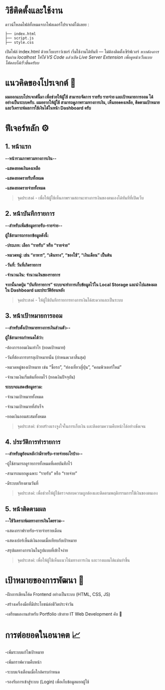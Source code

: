 # วิธีติดตั้งและใช้งาน

ดาวน์โหลดไฟล์ทั้งหมดจากโฟลเดอร์โปรเจกต์ได้เลยย
:
```
├── index.html
├── script.js
├── style.css
```

เปิดไฟล์ index.html ด้วยเว็บเบราว์เซอร์
เริ่มใช้งานได้ทันที — ไม่ต้องติดตั้งเซิร์ฟเวอร์
*หากต้องการรันผ่าน localhost
ให้ใช้ VS Code แล้วเปิด Live Server Extension เพื่อดูหน้าเว็บแบบโต้ตอบได้เร็วขึ้นครับบ*


# แนวคิดของโปรเจกต์ 🤔

**ผมออกแบบโปรเจกต์นี้มา เพื่อช่วยให้ผู้ใช้ สามารถจัดการ รายรับ รายจ่าย และเป้าหมายการออม ได้อย่างเป็นระบบครับ.
ผมอยากให้ผู้ใช้ สามารถดูภาพรวมทางการเงิน, เห็นยอดคงเหลือ, ติดตามเป้าหมาย และวิเคราะห์ผลการใช้เงินได้ในหน้า Dashboard ครับ**

# ฟีเจอร์หลัก ⚙️
## 1. หน้าแรก

**--หน้ารวมภาพรวมทางการเงิน--**

**-แสดงยอดเงินคงเหลือ**

**-แสดงยอดรายรับทั้งหมด**

**-แสดงยอดรายจ่ายทั้งหมด**

> จุดประสงค์ - เพื่อให้ผู้ใช้เห็นภาพรวมสถานะทางการเงินของตนเองได้ทันทีที่เปิดเว็บ

## 2. หน้าบันทึกรายการ

**--สำหรับเพิ่มข้อมูลรายรับ–รายจ่าย--**

**ผู้ใช้สามารถกรอกข้อมูลดังนี้:**

**-ประเภท: เลือก “รายรับ” หรือ “รายจ่าย”**

**-หมวดหมู่: เช่น “อาหาร”, “เดินทาง”, “ของใช้”, “เงินเดือน” เป็นต้น**

**-วันที่: วันที่เกิดรายการ**

**-จำนวนเงิน: จำนวนเงินของรายการ**

**จากนั้นกดปุ่ม “บันทึกรายการ” ระบบจะทำการเก็บข้อมูลไว้ใน Local Storage และนำไปแสดงผลใน Dashboard และประวัติย้อนหลัง**

> จุดประสงค์ - ให้ผู้ใช้บันทึกรายการทางการเงินได้สะดวกและเป็นระบบ

## 3. หน้าเป้าหมายการออม

**--สำหรับตั้งเป้าหมายทางการเงินส่วนตัว--**

**ผู้ใช้สามารถกำหนดได้ว่า:**

-ต้องการออมเงินเท่าไร (ยอดเป้าหมาย)

-วันที่ต้องการบรรลุเป้าหมายนั้น (กำหนดเวลาสิ้นสุด)

-หมวดหมู่ของเป้าหมาย เช่น “ซื้อรถ”, “ท่องเที่ยวญี่ปุ่น”, “คอมพิวเตอร์ใหม่”

-จำนวนเงินเริ่มต้นที่ออมไว้ (ยอดเงินปัจจุบัน)

**ระบบจะแสดงข้อมูลรวม:**

-จำนวนเป้าหมายทั้งหมด

-จำนวนเป้าหมายที่สำเร็จ

-ยอดเงินออมสะสมทั้งหมด

> จุดประสงค์: ช่วยสร้างแรงจูงใจในการเก็บเงิน และติดตามความคืบหน้าได้อย่างชัดเจน

## 4. ประวัติการทำรายการ

**--สำหรับดูย้อนหลังว่ามีรายรับ–รายจ่ายอะไรบ้าง--**

-ผู้ใช้สามารถดูรายการทั้งหมดที่เคยบันทึกไว้

-สามารถแยกดูเฉพาะ “รายรับ” หรือ “รายจ่าย”

-มีระบบเรียงตามวันที่

> จุดประสงค์: เพื่อช่วยให้ผู้ใช้ตรวจสอบความถูกต้องและติดตามพฤติกรรมการใช้เงินของตนเอง

## 5. หน้าติดตามผล

**--ใช้วิเคราะห์ผลทางการเงินโดยรวม--**

-แสดงกราฟรายรับ–รายจ่ายรายเดือน

-แสดงเปอร์เซ็นต์เงินออมเมื่อเทียบกับเป้าหมาย

-สรุปผลทางการเงินในรูปแบบที่เข้าใจง่าย

> จุดประสงค์: เพื่อให้ผู้ใช้เห็นแนวโน้มทางการเงิน และวางแผนได้แม่นยำขึ้น

# เป้าหมายของการพัฒนา 🎯

-ฝึกการเขียนโค้ด Frontend อย่างเป็นระบบ (HTML, CSS, JS)

-สร้างเครื่องมือที่มีประโยชน์ต่อชีวิตประจำวัน

-เตรียมผลงานสำหรับ Portfolio เข้าสาย IT Web Development คับ 🗿

# การต่อยอดในอนาคต 📈

-เพิ่มระบบแก้ไขเป้าหมาย

-เพิ่มกราฟความคืบหน้า

-ระบบแจ้งเตือนเมื่อใกล้ครบกำหนด

-รองรับการเข้าสู่ระบบ (Login) เพื่อเก็บข้อมูลแยกผู้ใช้
